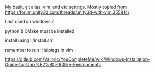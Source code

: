 My bash, git alias, vim, and etc settings.  Mostly copied from https://forum.unity3d.com/threads/unity3d-with-vim.355814/

Last used on windows 7.

python & CMake must be installed

install using './install.sh'

remember to run :Helptags in vim

https://github.com/Valloric/YouCompleteMe/wiki/Windows-Installation-Guide-for-Unix%E2%80%90like-Environments